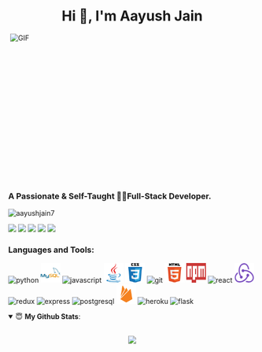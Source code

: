 <h1 align="center">Hi 👋, I'm Aayush Jain</h1>
<img align="right" alt="GIF" src="https://github.com/abhisheknaiidu/abhisheknaiidu/blob/master/code.gif?raw=true" width="500" height="320" />
<h3 align="left">A Passionate & Self-Taught 👨‍💻Full-Stack Developer.</h3>

<p align="left"> <img src="https://komarev.com/ghpvc/?username=aayuhsjain7&label=Profile%20views&color=0e75b6&style=flat" alt="aayushjain7" /> </p>
<a href="https://www.linkedin.com/in/aayush-jain7"><img src="https://github.com/ashutosh1919/ashutosh1919/blob/master/logos/linkedin.png" width="40" /></a>
<a href="https://github.com/aayushjain7"><img src="https://github.com/ashutosh1919/ashutosh1919/blob/master/logos/github-logo.png" width="40" /></a>
<a href="https://www.facebook.com/laymanbrother.19/"><img src="https://github.com/ashutosh1919/ashutosh1919/blob/master/logos/facebook.png" width="40" /></a>
<a href="mailto:jaayush014@gmail.com"><img src="https://github.com/ashutosh1919/ashutosh1919/blob/master/logos/google-plus.png" width="40" /></a>
<a href="https://www.instagram.com/aayush.jain7"><img src="https://github.com/ashutosh1919/ashutosh1919/blob/master/logos/instagram.png" width="40" /></a>

<h3 align="left">Languages and Tools:</h3>
<p align="left">
 <img src="https://github.com/jalbertsr/logo-badge-images/blob/master/img/rsz_python.png?raw=true" alt="python" width="40" height="40"/>
 <img src="https://raw.githubusercontent.com/devicons/devicon/master/icons/mysql/mysql-original-wordmark.svg" alt="mysql" width="40" height="40"/>
 <img src="http://3con14.biz/code/_data/js/intro/js-logo.png" alt="javascript" width="40" height="40"/>
 <img src="https://raw.githubusercontent.com/devicons/devicon/master/icons/java/java-original.svg" alt="java" width="40" height="40"/>
 <img src="https://raw.githubusercontent.com/devicons/devicon/master/icons/css3/css3-original-wordmark.svg" alt="css3" width="40" height="40"/>
 <img src="https://www.vectorlogo.zone/logos/git-scm/git-scm-icon.svg" alt="git" width="40" height="40"/>
 <img src="https://raw.githubusercontent.com/devicons/devicon/master/icons/html5/html5-original-wordmark.svg" alt="html5" width="40" height="40"/>
 <img src="https://github.com/MarioTerron/logo-images/blob/master/logos/npm.png" alt="npm" width="40" height="40"/>
  <img src="https://raw.githubusercontent.com/jalbertsr/logo-badge-images/master/img/react_logo.png" alt="react" width="40" height="40"/>
 <img src="https://github.com/MarioTerron/logo-images/blob/master/logos/redux.png" alt="redux" width="40" height="40"/>
 <img src="https://camo.githubusercontent.com/45612d366a69669f27330ea002140a7753e6993bfaaf874cf8435319a908dfd2/68747470733a2f2f696d672e69636f6e73382e636f6d2f636f6c6f722f38302f3030303030302f6e6f64656a732e706e67" alt="redux" width="40" height="40"/>
 <img src="https://github.com/MarioTerron/logo-images/blob/master/logos/expressjs.png" alt="express" width="40" height="40"/>
 <img src="https://github.com/jalbertsr/logo-badge-images/blob/master/img/rsz_postgresql.png?raw=true" alt="postgresql" width="40" height="40"/>
 <img src="https://raw.githubusercontent.com/devicons/devicon/master/icons/firebase/firebase-plain.svg" alt="firebase" width="40" height="40"/>
 <img src="https://github.com/jalbertsr/logo-badge-images/blob/master/img/rsz_heroku.png?raw=true" alt="heroku" width="40" height="40"/>
 <img src="https://github.com/jalbertsr/logo-badge-images/blob/master/img/rsz_flask.png?raw=true" alt="flask" width="40" height="40"/>

</p>

<details open>
 <summary> 😇 <b>My Github Stats</b>: </summary>
<br>
<p align = "center">
  <img src = "https://github-readme-stats.vercel.app/api?username=aayushjain7&show_icons=true&include_all_commits=true&theme=bear&line_height=27">
</p>
</details>
